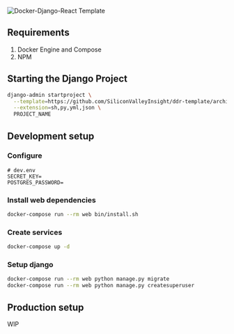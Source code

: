![Docker-Django-React Template](https://s3.amazonaws.com/media-p.slid.es/uploads/176500/images/1488501/ddr.png)

## Requirements

1. Docker Engine and Compose
2. NPM

## Starting the Django Project
```bash
django-admin startproject \
  --template=https://github.com/SiliconValleyInsight/ddr-template/archive/master.zip \
  --extension=sh,py,yml,json \
  PROJECT_NAME
```

## Development setup

### Configure

```
# dev.env
SECRET_KEY=
POSTGRES_PASSWORD=
```

### Install web dependencies

```bash
docker-compose run --rm web bin/install.sh
```

### Create services

```bash
docker-compose up -d
```

### Setup django

```bash
docker-compose run --rm web python manage.py migrate
docker-compose run --rm web python manage.py createsuperuser
```

## Production setup

WIP
